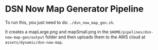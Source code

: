 # DSN Now Map Generator Pipeline

To run this, you just need to do: `./dsn_now_map_gen.sh`.

It creates a mapLarge.png and mapSmall.png in the `$HOME/pipelines/dsn-now-map-gen/output` folder and then uploads them to the AWS cloud at `assets/dynamic/dsn-now-map`.
